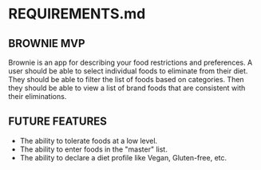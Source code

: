# REQUIREMENTS.md

## BROWNIE MVP
Brownie is an app for describing your food restrictions and preferences. A user should be able to select individual foods to eliminate from their diet. They should be able to filter the list of foods based on categories. Then they should be able to view a list of brand foods that are consistent with their eliminations. 

## FUTURE FEATURES
- The ability to tolerate foods at a low level. 
- The ability to enter foods in the "master" list.
- The ability to declare a diet profile like Vegan, Gluten-free, etc.

